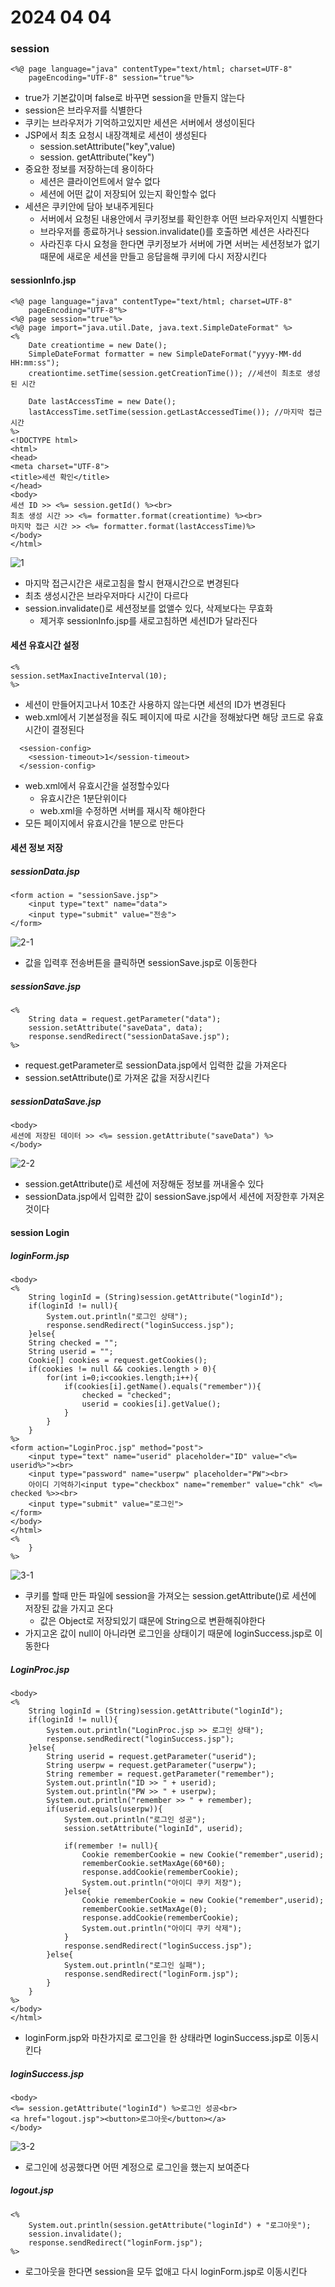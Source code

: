# 2024 04 04

### session
```
<%@ page language="java" contentType="text/html; charset=UTF-8"
    pageEncoding="UTF-8" session="true"%>
```
- true가 기본값이며 false로 바꾸면 session을 만들지 않는다
- session은 브라우저를 식별한다
- 쿠키는 브라우저가 기억하고있지만 세션은 서버에서 생성이된다
- JSP에서 최초 요청시 내장객체로 세션이 생성된다
    - session.setAttribute("key",value)
    - session. getAttribute("key")
- 중요한 정보를 저장하는데 용이하다
    - 세션은 클라이언트에서 알수 없다
    - 세션에 어떤 값이 저장되어 있는지 확인할수 없다 
- 세션은 쿠키안에 담아 보내주게된다
    - 서버에서 요청된 내용안에서 쿠키정보를 확인한후 어떤 브라우저인지 식별한다
    - 브라우저를 종료하거나 session.invalidate()를 호출하면 세션은 사라진다
    - 사라진후 다시 요청을 한다면 쿠키정보가 서버에 가면 서버는 세션정보가 없기 때문에 새로운 세션을 만들고 응답을해 쿠키에 다시 저장시킨다 

#### sessionInfo.jsp
```
<%@ page language="java" contentType="text/html; charset=UTF-8"
    pageEncoding="UTF-8"%>
<%@ page session="true"%>
<%@ page import="java.util.Date, java.text.SimpleDateFormat" %>  
<%
	Date creationtime = new Date();
	SimpleDateFormat formatter = new SimpleDateFormat("yyyy-MM-dd HH:mm:ss");
	creationtime.setTime(session.getCreationTime()); //세션이 최초로 생성된 시간	
	
	Date lastAccessTime = new Date();
	lastAccessTime.setTime(session.getLastAccessedTime()); //마지막 접근 시간
%>
<!DOCTYPE html>
<html>
<head>
<meta charset="UTF-8">
<title>세션 확인</title>
</head>
<body>
세션 ID >> <%= session.getId() %><br>
최초 생성 시간 >> <%= formatter.format(creationtime) %><br>
마지막 접근 시간 >> <%= formatter.format(lastAccessTime)%>
</body>
</html>
```
![1](./images/24_0404/1.png)   
- 마지막 접근시간은 새로고침을 할시 현재시간으로 변경된다
- 최초 생성시간은 브라우저마다 시간이 다르다
- session.invalidate()로 세션정보를 없앨수 있다, 삭제보다는 무효화
    - 제거후 sessionInfo.jsp를 새로고침하면 세션ID가 달라진다

#### 세션 유효시간 설정
```
<%
session.setMaxInactiveInterval(10);
%>
```
- 세션이 만들어지고나서 10초간 사용하지 않는다면 세션의 ID가 변경된다
- web.xml에서 기본설정을 줘도 페이지에 따로 시간을 정해놨다면 해당 코드로 유효시간이 결정된다
   
```
  <session-config>
  	<session-timeout>1</session-timeout>
  </session-config>
```
- web.xml에서 유효시간을 설정할수있다
    - 유효시간은 1분단위이다
    - web.xml을 수정하면 서버를 재시작 해야한다
- 모든 페이지에서 유효시간을 1분으로 만든다

#### 세션 정보 저장

##### sessionData.jsp
```
<form action = "sessionSave.jsp">
	<input type="text" name="data">
	<input type="submit" value="전송">
</form>
```
![2-1](./images/24_0404/2-1.png)   
- 값을 입력후 전송버튼을 클릭하면 sessionSave.jsp로 이동한다

##### sessionSave.jsp
```
<%
	String data = request.getParameter("data");
	session.setAttribute("saveData", data);
	response.sendRedirect("sessionDataSave.jsp");
%>
```
- request.getParameter로 sessionData.jsp에서 입력한 값을 가져온다
- session.setAttribute()로 가져온 값을 저장시킨다


##### sessionDataSave.jsp
```
<body>
세션에 저장된 데이터 >> <%= session.getAttribute("saveData") %>
</body>
```
![2-2](./images/24_0404/2-2.png)   
- session.getAttribute()로 세션에 저장해둔 정보를 꺼내올수 있다
- sessionData.jsp에서 입력한 값이 sessionSave.jsp에서 세션에 저장한후 가져온것이다

#### session Login

##### loginForm.jsp
```
<body>
<%
	String loginId = (String)session.getAttribute("loginId"); 
	if(loginId != null){
		System.out.println("로그인 상태");
		response.sendRedirect("loginSuccess.jsp");
	}else{
	String checked = "";
	String userid = "";
	Cookie[] cookies = request.getCookies();
	if(cookies != null && cookies.length > 0){
		for(int i=0;i<cookies.length;i++){
			if(cookies[i].getName().equals("remember")){
				checked = "checked";
				userid = cookies[i].getValue();
			}
		}
	}
%>
<form action="LoginProc.jsp" method="post">
	<input type="text" name="userid" placeholder="ID" value="<%= userid%>"><br>
	<input type="password" name="userpw" placeholder="PW"><br>
	아이디 기억하기<input type="checkbox" name="remember" value="chk" <%= checked %>><br>
	<input type="submit" value="로그인">
</form>
</body>
</html>
<%
	}
%>
```
![3-1](./images/24_0404/3-1.png)   
- 쿠키를 할때 만든 파일에 session을 가져오는 session.getAttribute()로 세션에 저장된 값을 가지고 온다
    - 값은 Object로 저장되있기 떄문에 String으로 변환해줘야한다
- 가지고온 값이 null이 아니라면 로그인을 상태이기 때문에 loginSuccess.jsp로 이동한다

##### LoginProc.jsp
```
<body>
<%
	String loginId = (String)session.getAttribute("loginId");
	if(loginId != null){
		System.out.println("LoginProc.jsp >> 로그인 상태");
		response.sendRedirect("loginSuccess.jsp");
	}else{
		String userid = request.getParameter("userid");
		String userpw = request.getParameter("userpw");
		String remember = request.getParameter("remember");
		System.out.println("ID >> " + userid);
		System.out.println("PW >> " + userpw);
		System.out.println("remember >> " + remember);
		if(userid.equals(userpw)){
			System.out.println("로그인 성공");
			session.setAttribute("loginId", userid);
			
			if(remember != null){
				Cookie rememberCookie = new Cookie("remember",userid);
				rememberCookie.setMaxAge(60*60);
				response.addCookie(rememberCookie);
				System.out.println("아이디 쿠키 저장");
			}else{
				Cookie rememberCookie = new Cookie("remember",userid);
				rememberCookie.setMaxAge(0);
				response.addCookie(rememberCookie);
				System.out.println("아이디 쿠키 삭제");
			}
			response.sendRedirect("loginSuccess.jsp");
		}else{
			System.out.println("로그인 실패");
			response.sendRedirect("loginForm.jsp");
		}
	}	
%>
</body>
</html>
```
- loginForm.jsp와 마찬가지로 로그인을 한 상태라면 loginSuccess.jsp로 이동시킨다

##### loginSuccess.jsp
```
<body>
<%= session.getAttribute("loginId") %>로그인 성공<br>
<a href="logout.jsp"><button>로그아웃</button></a>
</body>
```
![3-2](./images/24_0404/3-2.png)   
- 로그인에 성공했다면 어떤 계정으로 로그인을 했는지 보여준다

##### logout.jsp
```
<%
	System.out.println(session.getAttribute("loginId") + "로그아웃");
	session.invalidate();
	response.sendRedirect("loginForm.jsp");
%>
```
- 로그아웃을 한다면 session을 모두 없애고 다시 loginForm.jsp로 이동시킨다
